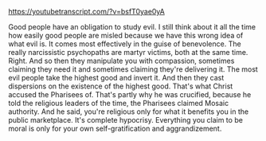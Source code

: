 https://youtubetranscript.com/?v=bsfT0yae0yA

 Good people have an obligation to study evil. I still think about it all the time how easily good people are misled because we have this wrong idea of what evil is. It comes most effectively in the guise of benevolence. The really narcissistic psychopaths are martyr victims, both at the same time. Right. And so then they manipulate you with compassion, sometimes claiming they need it and sometimes claiming they're delivering it. The most evil people take the highest good and invert it. And then they cast dispersions on the existence of the highest good. That's what Christ accused the Pharisees of. That's partly why he was crucified, because he told the religious leaders of the time, the Pharisees claimed Mosaic authority. And he said, you're religious only for what it benefits you in the public marketplace. It's complete hypocrisy. Everything you claim to be moral is only for your own self-gratification and aggrandizement.